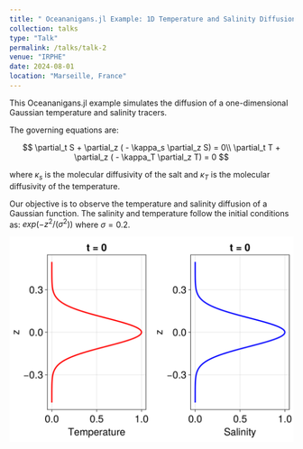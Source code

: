 ```yaml
---
title: " Oceananigans.jl Example: 1D Temperature and Salinity Diffusion"
collection: talks
type: "Talk"
permalink: /talks/talk-2
venue: "IRPHE"
date: 2024-08-01
location: "Marseille, France"
---
```


This Oceananigans.jl example simulates the diffusion of a one-dimensional Gaussian temperature and salinity tracers.

The governing equations are:

$$
\partial_t S + \partial_z ( - \kappa_s \partial_z S) = 0\\
\partial_t T + \partial_z ( - \kappa_T \partial_z T) = 0
$$

where $\kappa_s$ is the molecular diffusivity of the salt and $\kappa_T$ is the molecular diffusivity of the temperature.

Our objective is to observe the temperature and salinity diffusion of a Gaussian function. The salinity and temperature follow the initial conditions as: $exp(-z^2 / (\sigma^2))$ where $\sigma=0.2$.

<img src="/images/Exemples/IC_TS.png">